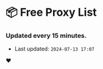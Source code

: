 # :package: Free Proxy List
### Updated every 15 minutes.

- Last updated: `2024-07-13 17:07`

:heart:
